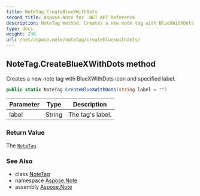 ```yaml
---
title: NoteTag.CreateBlueXWithDots
second_title: Aspose.Note for .NET API Reference
description: NoteTag method. Creates a new note tag with BlueXWithDots icon and specified label
type: docs
weight: 230
url: /net/aspose.note/notetag/createbluexwithdots/
---
```

## NoteTag.CreateBlueXWithDots method

Creates a new note tag with BlueXWithDots icon and specified label.

```csharp
public static NoteTag CreateBlueXWithDots(string label = "")
```

| Parameter | Type | Description |
| --- | --- | --- |
| label | String | The tag's label. |

### Return Value

The [`NoteTag`](../).

### See Also

* class [NoteTag](../)
* namespace [Aspose.Note](../../notetag/)
* assembly [Aspose.Note](../../../)



